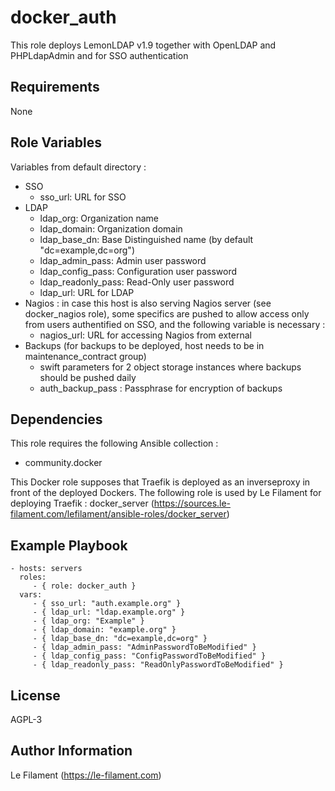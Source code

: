 docker_auth
===========

This role deploys LemonLDAP v1.9 together with OpenLDAP and PHPLdapAdmin and for SSO authentication

Requirements
------------

None

Role Variables
--------------

Variables from default directory :
* SSO
  * sso_url: URL for SSO
* LDAP
  * ldap_org: Organization name
  * ldap_domain: Organization domain
  * ldap_base_dn: Base Distinguished name (by default "dc=example,dc=org")
  * ldap_admin_pass: Admin user password
  * ldap_config_pass: Configuration user password
  * ldap_readonly_pass: Read-Only user password
  * ldap_url: URL for LDAP
* Nagios : in case this host is also serving Nagios server (see docker_nagios role), some specifics are pushed to allow access only from users authentified on SSO, and the following variable is necessary :
  * nagios_url: URL for accessing Nagios from external
* Backups (for backups to be deployed, host needs to be in maintenance_contract group)
  * swift parameters for 2 object storage instances where backups should be pushed daily
  * auth_backup_pass : Passphrase for encryption of backups


Dependencies
------------

This role requires the following Ansible collection :
* community.docker

This Docker role supposes that Traefik is deployed as an inverseproxy in front of the deployed Dockers.
The following role is used by Le Filament for deploying Traefik : docker_server (https://sources.le-filament.com/lefilament/ansible-roles/docker_server)

Example Playbook
----------------

    - hosts: servers
      roles:
         - { role: docker_auth }
      vars:
         - { sso_url: "auth.example.org" }
         - { ldap_url: "ldap.example.org" }
         - { ldap_org: "Example" }
         - { ldap_domain: "example.org" }
         - { ldap_base_dn: "dc=example,dc=org" }
         - { ldap_admin_pass: "AdminPasswordToBeModified" }
         - { ldap_config_pass: "ConfigPasswordToBeModified" }
         - { ldap_readonly_pass: "ReadOnlyPasswordToBeModified" }

License
-------

AGPL-3

Author Information
------------------

Le Filament (https://le-filament.com)
